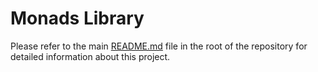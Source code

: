 # Monads Library

Please refer to the main [README.md](../../../README.md) file in the root of the repository for detailed information about this project.
